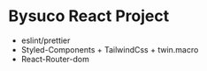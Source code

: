 # Bysuco React Project

-   eslint/prettier
-   Styled-Components + TailwindCss + twin.macro
-   React-Router-dom
